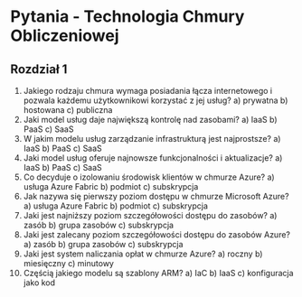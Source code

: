 # Pytania - Technologia Chmury Obliczeniowej

## Rozdział 1

1. Jakiego rodzaju chmura wymaga posiadania łącza internetowego i pozwala
każdemu użytkownikowi korzystać z jej usług?
a) prywatna
b) hostowana
c) publiczna
2. Jaki model usług daje największą kontrolę nad zasobami?
a) IaaS
b) PaaS
c) SaaS
3. W jakim modelu usług zarządzanie infrastrukturą jest najprostsze?
a) IaaS
b) PaaS
c) SaaS
4. Jaki model usług oferuje najnowsze funkcjonalności i aktualizacje?
a) IaaS
b) PaaS
c) SaaS
5. Co decyduje o izolowaniu środowisk klientów w chmurze Azure?
a) usługa Azure Fabric
b) podmiot
c) subskrypcja
6. Jak nazywa się pierwszy poziom dostępu w chmurze Microsoft Azure?
a) usługa Azure Fabric
b) podmiot
c) subskrypcja
7. Jaki jest najniższy poziom szczegółowości dostępu do zasobów?
a) zasób
b) grupa zasobów
c) subskrypcja
8. Jaki jest zalecany poziom szczegółowości dostępu do zasobów Azure?
a) zasób
b) grupa zasobów
c) subskrypcja
9. Jaki jest system naliczania opłat w chmurze Azure?
a) roczny
b) miesięczny
c) minutowy
10. Częścią jakiego modelu są szablony ARM?
a) IaC
b) IaaS
c) konfiguracja jako kod